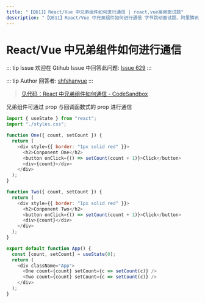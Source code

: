 ```yaml
---
title: "【Q611】React/Vue 中兄弟组件如何进行通信 | react,vue高频面试题"
description: "【Q611】React/Vue 中兄弟组件如何进行通信 字节跳动面试题、阿里腾讯面试题、美团小米面试题。"
---
```


# React/Vue 中兄弟组件如何进行通信

::: tip Issue
欢迎在 Gtihub Issue 中回答此问题: [Issue 629](https://github.com/shfshanyue/Daily-Question/issues/629)
:::

::: tip Author
回答者: [shfshanyue](https://github.com/shfshanyue)
:::

> [见代码：React 中兄弟组件如何通信 - CodeSandbox](https://codesandbox.io/s/react-xiongdizujiantongxin-f2jf6)

兄弟组件可通过 prop 与回调函数式的 prop 进行通信

```js
import { useState } from "react";
import "./styles.css";

function One({ count, setCount }) {
  return (
    <div style={{ border: "1px solid red" }}>
      <h2>Conponent One</h2>
      <button onClick={() => setCount(count + 1)}>Click</button>
      <div>{count}</div>
    </div>
  );
}

function Two({ count, setCount }) {
  return (
    <div style={{ border: "1px solid red" }}>
      <h2>Conponent Two</h2>
      <button onClick={() => setCount(count + 1)}>Click</button>
      <div>{count}</div>
    </div>
  );
}

export default function App() {
  const [count, setCount] = useState(0);
  return (
    <div className="App">
      <One count={count} setCount={c => setCount(c)} />
      <Two count={count} setCount={c => setCount(c)} />
    </div>
  );
}
```
